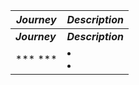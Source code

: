 


|  ***Journey*** |  ***Description*** | 
|---|---|
|  ***Journey*** |  ***Description*** | 
| *** ***  |  <li>  <li>  |
